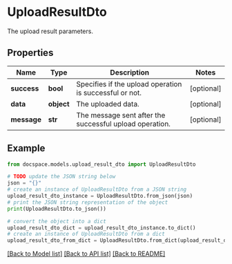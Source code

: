 # UploadResultDto

The upload result parameters.

## Properties

Name | Type | Description | Notes
------------ | ------------- | ------------- | -------------
**success** | **bool** | Specifies if the upload operation is successful or not. | [optional] 
**data** | **object** | The uploaded data. | [optional] 
**message** | **str** | The message sent after the successful upload operation. | [optional] 

## Example

```python
from docspace.models.upload_result_dto import UploadResultDto

# TODO update the JSON string below
json = "{}"
# create an instance of UploadResultDto from a JSON string
upload_result_dto_instance = UploadResultDto.from_json(json)
# print the JSON string representation of the object
print(UploadResultDto.to_json())

# convert the object into a dict
upload_result_dto_dict = upload_result_dto_instance.to_dict()
# create an instance of UploadResultDto from a dict
upload_result_dto_from_dict = UploadResultDto.from_dict(upload_result_dto_dict)
```
[[Back to Model list]](../README.md#documentation-for-models) [[Back to API list]](../README.md#documentation-for-api-endpoints) [[Back to README]](../README.md)



